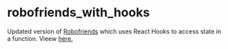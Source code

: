 # robofriends_with_hooks

Updated version of [Robofriends](https://github.com/jordantram/robofriends) which uses React Hooks to access state in a function. Vieew [here.](https://jordantram.github.io/robofriends_with_hooks/)

